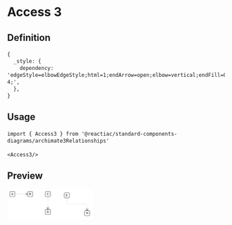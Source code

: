 # Access 3

## Definition

```
{
  _style: { 
    dependency: 'edgeStyle=elbowEdgeStyle;html=1;endArrow=open;elbow=vertical;endFill=0;dashed=1;dashPattern=1 4;',
  },
}
```

## Usage

```
import { Access3 } from '@reactiac/standard-components-diagrams/archimate3Relationships'

<Access3/>
```

## Preview

<img src="./access-3.png" width="200"/>
